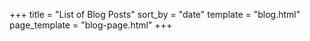 +++
title = "List of Blog Posts"
sort_by = "date"
template = "blog.html"
page_template = "blog-page.html"
+++

